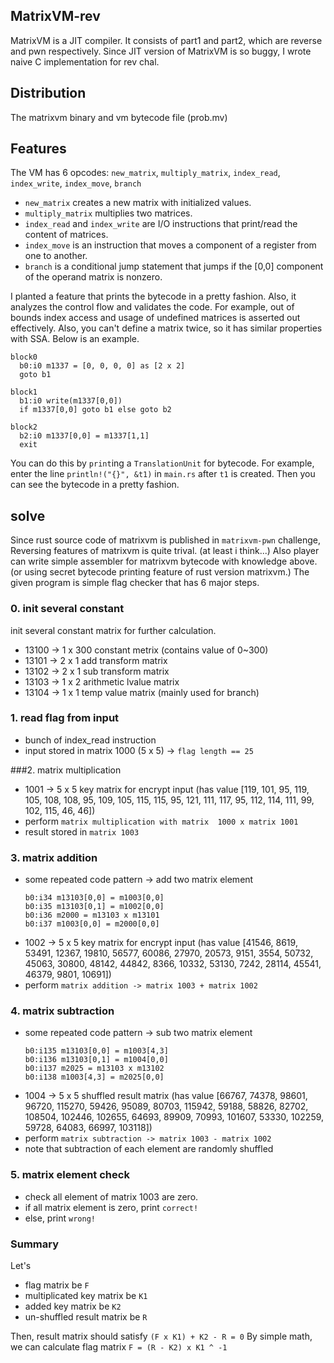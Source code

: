## MatrixVM-rev
MatrixVM is a JIT compiler. It consists of part1 and part2, which are reverse and pwn respectively.
Since JIT version of MatrixVM is so buggy, I wrote naive C implementation for rev chal.

## Distribution
The matrixvm binary and vm bytecode file (prob.mv)

## Features
The VM has 6 opcodes: `new_matrix`, `multiply_matrix`, `index_read`, `index_write`, `index_move`, `branch`   
* `new_matrix` creates a new matrix with initialized values.  
* `multiply_matrix` multiplies two matrices.  
* `index_read` and `index_write` are I/O instructions that print/read the content of matrices.  
* `index_move` is an instruction that moves a component of a register from one to another.  
* `branch` is a conditional jump statement that jumps if the [0,0] component of the operand matrix is nonzero.  

I planted a feature that prints the bytecode in a pretty fashion. Also, it analyzes the control flow and validates the code. For example, out of bounds index access and usage of undefined matrices is asserted out effectively. Also, you can't define a matrix twice, so it has similar properties with SSA. Below is an example.

```
block0
  b0:i0 m1337 = [0, 0, 0, 0] as [2 x 2]
  goto b1

block1
  b1:i0 write(m1337[0,0])
  if m1337[0,0] goto b1 else goto b2

block2
  b2:i0 m1337[0,0] = m1337[1,1]
  exit
```

You can do this by `print`ing a `TranslationUnit` for bytecode. For example, enter the line `println!("{}", &t1)` in `main.rs` after `t1` is created. Then you can see the bytecode in a pretty fashion.

## solve
Since rust source code of matrixvm is published in `matrixvm-pwn` challenge, Reversing features of matrixvm is quite trival. (at least i think...)
Also player can write simple assembler for matrixvm bytecode with knowledge above. (or using secret bytecode printing feature of rust version matrixvm.)
The given program is simple flag checker that has 6 major steps.

### 0. init several constant
 init several constant matrix for further calculation.
  - 13100 -> 1 x 300 constant metrix (contains value of 0~300)
  - 13101 -> 2 x 1 add transform matrix
  - 13102 -> 2 x 1 sub transform matrix
  - 13103 -> 1 x 2 arithmetic lvalue matrix
  - 13104 -> 1 x 1 temp value matrix (mainly used for branch)
### 1. read flag from input
  - bunch of index_read instruction
  - input stored in matrix 1000  (5 x 5) -> `flag length == 25`

###2. matrix multiplication
 - 1001 -> 5 x 5 key matrix for encrypt input 
 (has value [119, 101, 95, 119, 105, 108, 108, 95, 109, 105, 115, 115, 95, 121, 111, 117, 95, 112, 114, 111, 99, 102, 115, 46, 46])
 - perform `matrix multiplication with matrix  1000 x matrix 1001`
 - result stored in `matrix 1003`
### 3. matrix addition
 - some repeated code pattern -> add two matrix element
    ```
    b0:i34 m13103[0,0] = m1003[0,0]
    b0:i35 m13103[0,1] = m1002[0,0]
    b0:i36 m2000 = m13103 x m13101
    b0:i37 m1003[0,0] = m2000[0,0]
    ```
 - 1002 -> 5 x 5 key matrix for encrypt input
 (has value [41546, 8619, 53491, 12367, 19810, 56577, 60086, 27970, 20573, 9151, 3554, 50732, 45063, 30800, 48142, 44842, 8366, 10332, 53130, 7242, 28114, 45541, 46379, 9801, 10691])
 - perform `matrix addition -> matrix 1003 + matrix 1002`

### 4. matrix subtraction
- some repeated code pattern -> sub two matrix element
  ```
  b0:i135 m13103[0,0] = m1003[4,3]
  b0:i136 m13103[0,1] = m1004[0,0]
  b0:i137 m2025 = m13103 x m13102
  b0:i138 m1003[4,3] = m2025[0,0]
  ```
 - 1004 -> 5 x 5 shuffled result matrix
 (has value [66767, 74378, 98601, 96720, 115270, 59426, 95089, 80703, 115942, 59188, 58826, 82702, 108504, 102446, 102655, 64693, 89909, 70993, 101607, 53330, 102259, 59728, 64083, 66997, 103118])
 - perform `matrix subtraction -> matrix 1003 - matrix 1002`
 - note that subtraction of each element are randomly shuffled
### 5. matrix element check
 - check all element of matrix 1003 are zero.
 - if all matrix element is zero, print `correct!`
 - else, print `wrong!`

### Summary
 Let's 
  - flag matrix be `F`
  - multiplicated key matrix be `K1 `
  - added key matrix be `K2`
  - un-shuffled result matrix be `R`

Then, result matrix should satisfy 
 `(F x K1) + K2 - R = 0`
By simple math, we can calculate flag matrix
 `F = (R - K2) x K1 ^ -1`